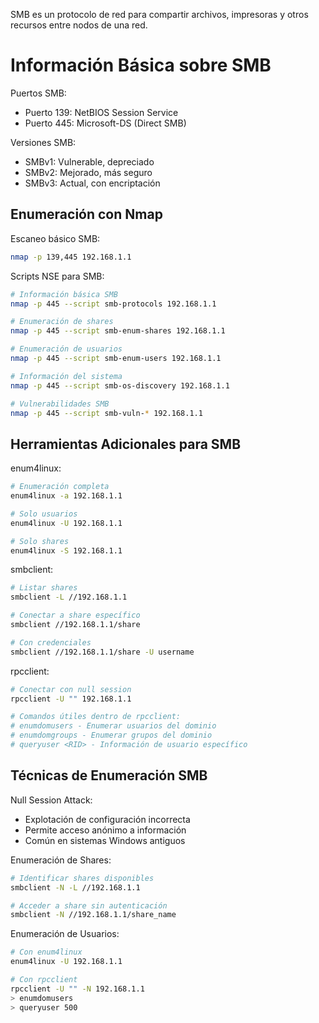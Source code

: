 SMB es un protocolo de red para compartir archivos, impresoras y otros recursos entre nodos de una red.

# Información Básica sobre SMB

Puertos SMB:

- Puerto 139: NetBIOS Session Service
- Puerto 445: Microsoft-DS (Direct SMB)

Versiones SMB:

- SMBv1: Vulnerable, depreciado
- SMBv2: Mejorado, más seguro
- SMBv3: Actual, con encriptación

## Enumeración con Nmap

Escaneo básico SMB:

```bash
nmap -p 139,445 192.168.1.1
```

Scripts NSE para SMB:

```bash
# Información básica SMB
nmap -p 445 --script smb-protocols 192.168.1.1

# Enumeración de shares
nmap -p 445 --script smb-enum-shares 192.168.1.1

# Enumeración de usuarios
nmap -p 445 --script smb-enum-users 192.168.1.1

# Información del sistema
nmap -p 445 --script smb-os-discovery 192.168.1.1

# Vulnerabilidades SMB
nmap -p 445 --script smb-vuln-* 192.168.1.1
```

## Herramientas Adicionales para SMB

enum4linux:

```bash
# Enumeración completa
enum4linux -a 192.168.1.1

# Solo usuarios
enum4linux -U 192.168.1.1

# Solo shares
enum4linux -S 192.168.1.1
```

smbclient:

```bash
# Listar shares
smbclient -L //192.168.1.1

# Conectar a share específico
smbclient //192.168.1.1/share

# Con credenciales
smbclient //192.168.1.1/share -U username
```

rpcclient:

```bash
# Conectar con null session
rpcclient -U "" 192.168.1.1

# Comandos útiles dentro de rpcclient:
# enumdomusers - Enumerar usuarios del dominio
# enumdomgroups - Enumerar grupos del dominio
# queryuser <RID> - Información de usuario específico
```

## Técnicas de Enumeración SMB

Null Session Attack:

- Explotación de configuración incorrecta
- Permite acceso anónimo a información
- Común en sistemas Windows antiguos

Enumeración de Shares:

```bash
# Identificar shares disponibles
smbclient -N -L //192.168.1.1

# Acceder a share sin autenticación
smbclient -N //192.168.1.1/share_name
```

Enumeración de Usuarios:

```bash
# Con enum4linux
enum4linux -U 192.168.1.1

# Con rpcclient
rpcclient -U "" -N 192.168.1.1
> enumdomusers
> queryuser 500
```